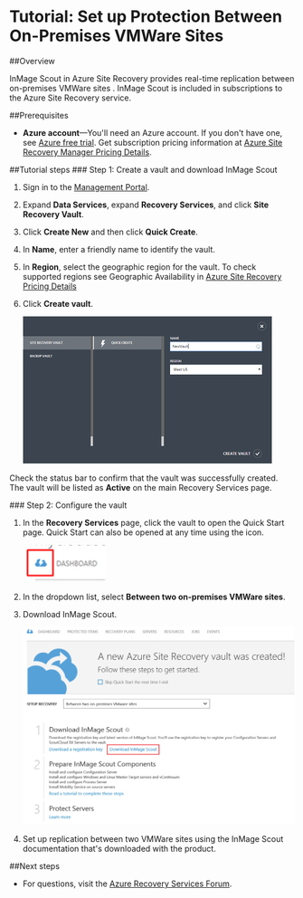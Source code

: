 <properties 
	pageTitle="Tutorial: Set up Protection Between On-Premises VMWare Sites" 
	description="InMage Scout in Azure Site Recovery handles the replication, failover and recovery between on-premises VMWare sites." 
	services="site-recovery" 
	documentationCenter="" 
	authors="rayne-wiselman" 
	manager="jwhit" 
	editor="tysonn"/>

<tags 
	ms.service="site-recovery" 
	ms.workload="backup-recovery" 
	ms.tgt_pltfrm="na" 
	ms.devlang="na" 
	ms.topic="article" 
	ms.date="02/18/2015" 
	ms.author="raynew"/>

# Tutorial: Set up Protection Between On-Premises VMWare Sites


##<a id="overview" name="overview" href="#overview"></a>Overview

<p>InMage Scout in Azure Site Recovery provides real-time replication between on-premises VMWare sites . InMage Scout is included in subscriptions to the Azure Site Recovery service.</p>




##<a id="before" name="before" href="#before"></a>Prerequisites


* <b>Azure account</b>—You'll need an Azure account. If you don't have one, see <a href="http://aka.ms/try-azure">Azure free trial</a>. Get subscription pricing information at <a href="http://go.microsoft.com/fwlink/?LinkId=378268">Azure Site Recovery Manager Pricing Details</a>.


##<a id="tutorial" name="tutorial" href="#tutorial"></a>Tutorial steps
###<a name="vault"></a> Step 1: Create a vault and download InMage Scout

1. Sign in to the [Management Portal](https://manage.windowsazure.com).


2. Expand <b>Data Services</b>, expand <b>Recovery Services</b>, and click <b>Site Recovery Vault</b>.


3. Click <b>Create New</b> and then click <b>Quick Create</b>.
	
4. In <b>Name</b>, enter a friendly name to identify the vault.

5. In <b>Region</b>, select the geographic region for the vault. To check supported regions see Geographic Availability in <a href="http://go.microsoft.com/fwlink/?LinkId=389880">Azure Site Recovery Pricing Details</a>

6. Click <b>Create vault</b>. 

	![New Vault](./media/hyper-v-recovery-manager-configure-vault/SRSAN_HvVault.png)

<P>Check the status bar to confirm that the vault was successfully created. The vault will be listed as <b>Active</b> on the main Recovery Services page.</P>

###<a name="upload"></a> Step 2: Configure the vault


1. In the <b>Recovery Services</b> page, click the vault to open the Quick Start page. Quick Start can also be opened at any time using the icon.

	![Quick Start Icon](./media/hyper-v-recovery-manager-configure-vault/SRSAN_QuickStartIcon.png)

2. In the dropdown list, select **Between two on-premises VMWare sites**.
3. Download InMage Scout.
	
	![VMWare](./media/hyper-v-recovery-manager-configure-vault/ASR-VMwareToVMware.png)

4. Set up replication between two VMWare sites using the InMage Scout documentation that's downloaded with the product.


##<a id="next" name="next" href="#next"></a>Next steps

* For questions, visit the <a href="http://go.microsoft.com/fwlink/?LinkId=313628">Azure Recovery Services Forum</a>.
